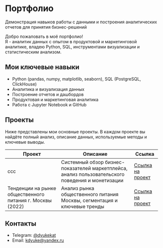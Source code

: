 # Портфолио
Демонстрация навыков работы с данными и построения аналитических отчетов для принятия бизнес-решений

Добро пожаловать в моё портфолио!  
Я - аналитик данных с опытом в продуктовой и маркетинговой аналитике, владею Python, SQL, инструментами визуализации и статистическим анализом.

## Мои ключевые навыки

- Python (pandas, numpy, matplotlib, seaborn), SQL (PostgreSQL, ClickHouse)
- Аналитика и визуализация данных
- Построение отчетов и дашбордов
- Продуктовая и маркетинговая аналитика
- Работа с Jupyter Notebook и GitHub

## Проекты

Ниже представлены мои основные проекты. В каждом проекте вы найдёте полный анализ, описание данных, используемые методы и ключевые выводы.

| Проект | Описание | Ссылка |
|--------|----------|--------|
| ссс | Системный обзор бизнес-показателей маркетплейса, анализ пользовательского поведения и монетизации | [Ссылка на проект](./marketplace_analytics_2025) |
| Тенденции на рынке общественного питания г. Москвы (2022) | Анализ рынка общественного питания Москвы, сегментация и ключевые тренды | [Ссылка на проект](https://github.com/EkaterinaDyuke/moscow_catering_market_2022.git) |

## Контакты

- Telegram: [@dyukekat](https://t.me/dyukekat)
- Email: ​​kdyuke@yandex.ru
